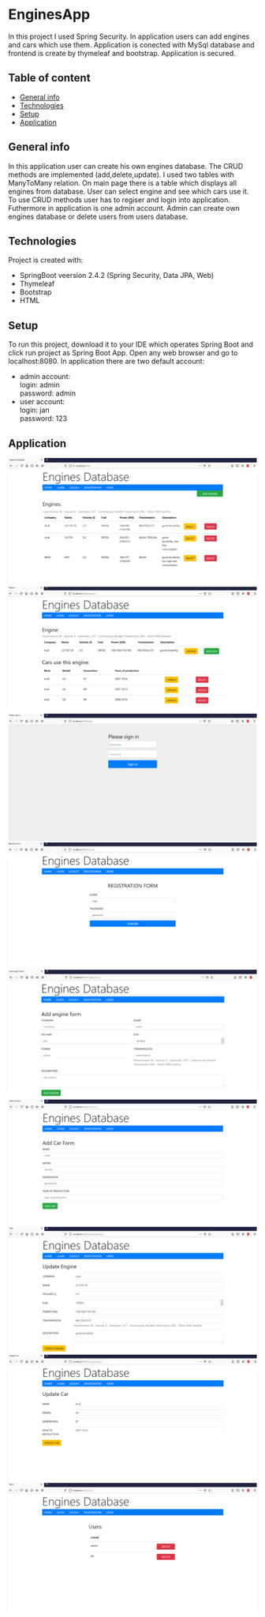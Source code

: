 # EnginesApp

In this project I used Spring Security. In application users can add engines and cars which use them. Application is conected with MySql database and frontend is create by thymeleaf 
and bootstrap. Application is secured.

## Table of content
* [General info](#general-info)
* [Technologies](#technologies)
* [Setup](#setup)
* [Application](#application)


## General info

In this application user can create his own engines database. The CRUD methods are implemented (add,delete,update). I used two tables with ManyToMany relation. On main page there is 
a table which displays all engines from database. User can select engine and see which cars use it. To use CRUD methods user has to regiser and login into application. Futhermore 
in application is one admin account. Admin can create own engines database or delete users from users database. 

## Technologies

Project is created with:

* SpringBoot veersion 2.4.2 (Spring Security, Data JPA, Web)
* Thymeleaf
* Bootstrap
* HTML

## Setup

To run this project, download it to your IDE which operates Spring Boot and click run project as Spring Boot App. Open any web browser and go to localhost:8080. In application
there are two default account: 
* admin account:  
login: admin  
password: admin
* user account:   
login: jan  
password: 123

## Application

![Homepage](./images/1engineAppHome.png)
![Engine](./images/2engineAppEngine.png)
![Login](./images/3engineAppLogin.png)
![Registration](./images/4engineAppRegistration.png)
![AddEngine](./images/5engineAppAddEngine.png)
![AddCar](./images/6engineAppAddCar.png)
![UpdateEngine](./images/7engineAppUpdateEngine.png)
![UpdateCar](./images/8engineAppUpdateCar.png)
![Users](./images/9engineAppUsers.png)
